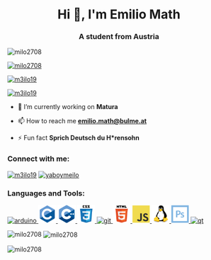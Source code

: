 <h1 align="center">Hi 👋, I'm Emilio Math</h1>
<h3 align="center">A student from Austria</h3>

<p align="left"> <img src="https://komarev.com/ghpvc/?username=milo2708&label=Profile%20views&color=0e75b6&style=flat" alt="milo2708" /> </p>

<p align="left"> <a href="https://github.com/ryo-ma/github-profile-trophy"><img src="https://github-profile-trophy.vercel.app/?username=milo2708" alt="milo2708" /></a> </p>

<p align="left"> <a href="https://twitter.com/m3ilo19" target="blank"><img src="https://img.shields.io/twitter/follow/m3ilo19?logo=twitter&style=for-the-badge" alt="m3ilo19" /></a> </p>

<p align="left"> <a href="https://www.youtube.com/channel/UClUGsb98yqDDV9HxbVGPPQw" target="blank"><img src="https://img.shields.io/youtube/channel/subscribers/UClUGsb98yqDDV9HxbVGPPQw?style=social" alt="m3ilo19" /></a> </p>


- 🔭 I’m currently working on **Matura**

- 📫 How to reach me **emilio.math@bulme.at**

- ⚡ Fun fact **Sprich Deutsch du H*rensohn**

<h3 align="left">Connect with me:</h3>
<p align="left">
<a href="https://twitter.com/m3ilo19" target="blank"><img align="center" src="https://raw.githubusercontent.com/rahuldkjain/github-profile-readme-generator/master/src/images/icons/Social/twitter.svg" alt="m3ilo19" height="30" width="40" /></a>
<a href="https://instagram.com/yaboymeilo" target="blank"><img align="center" src="https://raw.githubusercontent.com/rahuldkjain/github-profile-readme-generator/master/src/images/icons/Social/instagram.svg" alt="yaboymeilo" height="30" width="40" /></a>
</p>

<h3 align="left">Languages and Tools:</h3>
<p align="left"> <a href="https://www.arduino.cc/" target="_blank" rel="noreferrer"> <img src="https://cdn.worldvectorlogo.com/logos/arduino-1.svg" alt="arduino" width="40" height="40"/> </a> <a href="https://www.cprogramming.com/" target="_blank" rel="noreferrer"> <img src="https://raw.githubusercontent.com/devicons/devicon/master/icons/c/c-original.svg" alt="c" width="40" height="40"/> </a> <a href="https://www.w3schools.com/cpp/" target="_blank" rel="noreferrer"> <img src="https://raw.githubusercontent.com/devicons/devicon/master/icons/cplusplus/cplusplus-original.svg" alt="cplusplus" width="40" height="40"/> </a> <a href="https://www.w3schools.com/css/" target="_blank" rel="noreferrer"> <img src="https://raw.githubusercontent.com/devicons/devicon/master/icons/css3/css3-original-wordmark.svg" alt="css3" width="40" height="40"/> </a> <a href="https://git-scm.com/" target="_blank" rel="noreferrer"> <img src="https://www.vectorlogo.zone/logos/git-scm/git-scm-icon.svg" alt="git" width="40" height="40"/> </a> <a href="https://www.w3.org/html/" target="_blank" rel="noreferrer"> <img src="https://raw.githubusercontent.com/devicons/devicon/master/icons/html5/html5-original-wordmark.svg" alt="html5" width="40" height="40"/> </a> <a href="https://developer.mozilla.org/en-US/docs/Web/JavaScript" target="_blank" rel="noreferrer"> <img src="https://raw.githubusercontent.com/devicons/devicon/master/icons/javascript/javascript-original.svg" alt="javascript" width="40" height="40"/> </a> <a href="https://www.linux.org/" target="_blank" rel="noreferrer"> <img src="https://raw.githubusercontent.com/devicons/devicon/master/icons/linux/linux-original.svg" alt="linux" width="40" height="40"/> </a> <a href="https://www.photoshop.com/en" target="_blank" rel="noreferrer"> <img src="https://raw.githubusercontent.com/devicons/devicon/master/icons/photoshop/photoshop-line.svg" alt="photoshop" width="40" height="40"/> </a> <a href="https://www.qt.io/" target="_blank" rel="noreferrer"> <img src="https://upload.wikimedia.org/wikipedia/commons/0/0b/Qt_logo_2016.svg" alt="qt" width="40" height="40"/> </a> </p>

<p><img align="left" src="https://github-readme-stats.vercel.app/api/top-langs?username=milo2708&show_icons=true&locale=en&layout=compact" alt="milo2708" /></p>

<p>&nbsp;<img align="center" src="https://github-readme-stats.vercel.app/api?username=milo2708&show_icons=true&locale=en" alt="milo2708" /></p>

<p><img align="center" src="https://github-readme-streak-stats.herokuapp.com/?user=milo2708&" alt="milo2708" /></p>
